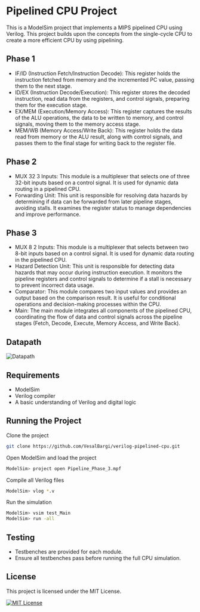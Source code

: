 # Pipelined CPU Project

This is a ModelSim project that implements a MIPS pipelined CPU using Verilog. This project builds upon the concepts from the single-cycle CPU to create a more efficient CPU by using pipelining.

## Phase 1

- IF/ID (Instruction Fetch/Instruction Decode): This register holds the instruction fetched from memory and the incremented PC value, passing them to the next stage.
- ID/EX (Instruction Decode/Execution): This register stores the decoded instruction, read data from the registers, and control signals, preparing them for the execution stage.
- EX/MEM (Execution/Memory Access): This register captures the results of the ALU operations, the data to be written to memory, and control signals, moving them to the memory access stage.
- MEM/WB (Memory Access/Write Back): This register holds the data read from memory or the ALU result, along with control signals, and passes them to the final stage for writing back to the register file.

## Phase 2

- MUX 32 3 Inputs: This module is a multiplexer that selects one of three 32-bit inputs based on a control signal. It is used for dynamic data routing in a pipelined CPU.
- Forwarding Unit: This unit is responsible for resolving data hazards by determining if data can be forwarded from later pipeline stages, avoiding stalls. It examines the register status to manage dependencies and improve performance.

## Phase 3

- MUX 8 2 Inputs: This module is a multiplexer that selects between two 8-bit inputs based on a control signal. It is used for dynamic data routing in the pipelined CPU.
- Hazard Detection Unit: This unit is responsible for detecting data hazards that may occur during instruction execution. It monitors the pipeline registers and control signals to determine if a stall is necessary to prevent incorrect data usage.
- Comparator: This module compares two input values and provides an output based on the comparison result. It is useful for conditional operations and decision-making processes within the CPU.
- Main: The main module integrates all components of the pipelined CPU, coordinating the flow of data and control signals across the pipeline stages (Fetch, Decode, Execute, Memory Access, and Write Back).

## Datapath

![Datapath](https://i.imgur.com/yyXykNn.jpeg)

## Requirements

- ModelSim
- Verilog compiler
- A basic understanding of Verilog and digital logic

## Running the Project

Clone the project

```bash
git clone https://github.com/VesalBargi/verilog-pipelined-cpu.git
```

Open ModelSim and load the project

```bash
ModelSim> project open Pipeline_Phase_3.mpf
```

Compile all Verilog files

```bash
ModelSim> vlog *.v
```

Run the simulation

```bash
ModelSim> vsim test_Main
ModelSim> run -all
```

## Testing

- Testbenches are provided for each module.
- Ensure all testbenches pass before running the full CPU simulation.

## License

This project is licensed under the MIT License.

[![MIT License](https://img.shields.io/badge/License-MIT-green.svg)](https://choosealicense.com/licenses/mit/)
